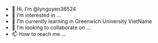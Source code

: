 - 👋 Hi, I’m @lynguyen36524
- 👀 I’m interested in ...
- 🌱 I’m currently learning in Greenwich University VietName
- 💞️ I’m looking to collaborate on ...
- 📫 How to reach me ...

<!---
lynguyen2003/lynguyen2003 is a ✨ special ✨ repository because its `README.md` (this file) appears on your GitHub profile.
You can click the Preview link to take a look at your changes.
--->
